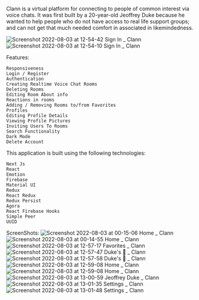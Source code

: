 Clann is a virtual platform for connecting to people of common interest via voice chats. It was first built by a 20-year-old Jeoffrey Duke because he       wanted to help people who do not have access to real life support groups; and can not get that much needed comfort in associated in likemindedness.


![Screenshot 2022-08-03 at 12-54-42 Sign In _ Clann](https://user-images.githubusercontent.com/85391775/182603365-77f1d059-fada-4510-80a3-3049bd9e7851.png)
![Screenshot 2022-08-03 at 12-54-10 Sign In _ Clann](https://user-images.githubusercontent.com/85391775/182603507-7306c5f3-cc29-4be0-9ada-da056ebcb06a.png)

    

Features:

    Responsiveness
    Login / Register
    Authentication
    Creating Realtime Voice Chat Rooms
    Deleting Rooms
    Editing Room About info
    Reactions in rooms
    Adding / Removing Rooms to/from Favorites
    Profiles
    Editing Profile Details
    Viewing Profile Pictures
    Inviting Users To Rooms
    Search Functionality
    Dark Mode
    Delete Account
    


This application is built using the following technologies:

    Next Js
    React
    Emotion
    Firebase
    Material UI
    Redux
    React Redux
    Redux Persist
    Agora
    React Firebase Hooks
    Simple Peer
    UUID
    
    
ScreenShots:
![Screenshot 2022-08-03 at 00-15-06 Home _ Clann](https://user-images.githubusercontent.com/85391775/182605188-9c2d78a8-ff48-4ab1-9a15-97a6e7ba7319.png)
![Screenshot 2022-08-03 at 00-14-55 Home _ Clann](https://user-images.githubusercontent.com/85391775/182604334-d9b2c120-fedf-4914-85ee-cf64f58af1b9.png)
![Screenshot 2022-08-03 at 12-57-17 Favorites _ Clann](https://user-images.githubusercontent.com/85391775/182604463-b9cc407e-18d8-4f91-be95-309c35f38fb1.png)
![Screenshot 2022-08-03 at 12-57-47 Duke's 💞 _ Clann](https://user-images.githubusercontent.com/85391775/182604499-8ef8012a-d611-4940-a7a1-59e0f0a19cc3.png)
![Screenshot 2022-08-03 at 12-57-58 Duke's 💞 _ Clann](https://user-images.githubusercontent.com/85391775/182604571-92ea2d31-d1ef-46a0-a9b4-9f20880e244c.png)
![Screenshot 2022-08-03 at 12-59-08 Home _ Clann](https://user-images.githubusercontent.com/85391775/182604596-0861bc9c-9a66-40d5-8717-ba828ca0affb.png)
![Screenshot 2022-08-03 at 12-59-08 Home _ Clann](https://user-images.githubusercontent.com/85391775/182604610-af3110aa-adc4-4877-ab91-0c1d38759294.png)
![Screenshot 2022-08-03 at 13-00-59 Jeoffrey Duke _ Clann](https://user-images.githubusercontent.com/85391775/182604713-798e3cff-17c3-47f7-a09c-dce6c784e4d0.png)
![Screenshot 2022-08-03 at 13-01-35 Settings _ Clann](https://user-images.githubusercontent.com/85391775/182604731-271199de-c9a1-47a0-965c-c65c0cab7949.png)
![Screenshot 2022-08-03 at 13-01-48 Settings _ Clann](https://user-images.githubusercontent.com/85391775/182604743-8b5bcccb-a9fa-4384-97e3-6c7d37fb4bf4.png)

    
